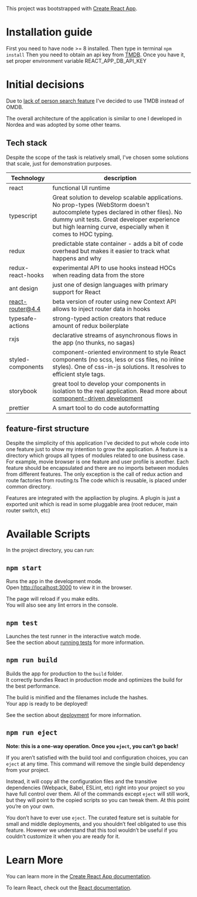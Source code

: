 This project was bootstrapped with [Create React App](https://github.com/facebook/create-react-app).

# Installation guide

First you need to have node >= 8 installed.
Then type in terminal `npm install`
Then you need to obtain an api key from [TMDB](https://www.themoviedb.org/faq/api).
Once you have it, set proper environment variable REACT_APP_DB_API_KEY

# Initial decisions

Due to [lack of person search feature](https://github.com/omdbapi/OMDb-API/issues/37) I've decided to use TMDB instead of OMDB.

The overall architecture of the application is similar to one I developed in Nordea and was adopted by some other teams.

## Tech stack

Despite the scope of the task is relatively small, I've chosen some solutions that scale, just for demonstration purposes.

| Technology        | description                                                                                                                                                                                                                                    |
| ----------------- | ---------------------------------------------------------------------------------------------------------------------------------------------------------------------------------------------------------------------------------------------- |
| react             | functional UI runtime                                                                                                                                                                                                                          |
| typescript        | Great solution to develop scalable applications. No prop-types (WebStorm doesn't autocomplete types declared in other files). No dummy unit tests. Great developer experience but high learning curve, especially when it comes to HOC typing. |
| redux             | predictable state container - adds a bit of code overhead but makes it easier to track what happens and why                                                                                                                                    |
| redux-react-hooks | experimental API to use hooks instead HOCs when reading data from the store                                                                                                                                                                    |
| ant design        | just one of design languages with primary support for React                                                                                                                                                                                    |
| react-router@4.4  | beta version of router using new Context API allows to inject router data in hooks                                                                                                                                                             |
| typesafe-actions  | strong-typed action creators that reduce amount of redux boilerplate                                                                                                                                                                           |
| rxjs              | declarative streams of asynchronous flows in the app (no thunks, no sagas)                                                                                                                                                                     |
| styled-components | component-oriented environment to style React components (no scss, less or css files, no inline styles). One of css-in-js solutions. It resolves to efficient style tags.                                                                      |
| storybook         | great tool to develop your components in isolation to the real application. Read more about [component-driven development](https://blog.hichroma.com/component-driven-development-ce1109d56c8e?gi=335077bf07e2)                                |
| prettier          | A smart tool to do code autoformatting                                                                                                                                                                                                         |

## feature-first structure

Despite the simplicity of this application I've decided to put whole code into one feature just to show my intention to grow the application.
A feature is a directory which groups all types of modules related to one business case.
For example, movie browser is one feature and user profile is another.
Each feature should be encapsulated and there are no imports between modules from different features. The only exception is the call of redux action and route factories from routing.ts
The code which is reusable, is placed under common directory.

Features are integrated with the appliaction by plugins. A plugin is just a exported unit which is read in some pluggable area (root reducer, main router switch, etc)

# Available Scripts

In the project directory, you can run:

## `npm start`

Runs the app in the development mode.<br>
Open [http://localhost:3000](http://localhost:3000) to view it in the browser.

The page will reload if you make edits.<br>
You will also see any lint errors in the console.

## `npm test`

Launches the test runner in the interactive watch mode.<br>
See the section about [running tests](https://facebook.github.io/create-react-app/docs/running-tests) for more information.

## `npm run build`

Builds the app for production to the `build` folder.<br>
It correctly bundles React in production mode and optimizes the build for the best performance.

The build is minified and the filenames include the hashes.<br>
Your app is ready to be deployed!

See the section about [deployment](https://facebook.github.io/create-react-app/docs/deployment) for more information.

## `npm run eject`

**Note: this is a one-way operation. Once you `eject`, you can’t go back!**

If you aren’t satisfied with the build tool and configuration choices, you can `eject` at any time. This command will remove the single build dependency from your project.

Instead, it will copy all the configuration files and the transitive dependencies (Webpack, Babel, ESLint, etc) right into your project so you have full control over them. All of the commands except `eject` will still work, but they will point to the copied scripts so you can tweak them. At this point you’re on your own.

You don’t have to ever use `eject`. The curated feature set is suitable for small and middle deployments, and you shouldn’t feel obligated to use this feature. However we understand that this tool wouldn’t be useful if you couldn’t customize it when you are ready for it.

# Learn More

You can learn more in the [Create React App documentation](https://facebook.github.io/create-react-app/docs/getting-started).

To learn React, check out the [React documentation](https://reactjs.org/).
